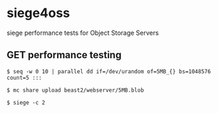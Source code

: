 # siege4oss
siege performance tests for Object Storage Servers

## GET performance testing

```
$ seq -w 0 10 | parallel dd if=/dev/urandom of=5MB_{} bs=1048576 count=5 :::
```

```
$ mc share upload beast2/webserver/5MB.blob
```

```
$ siege -c 2 
```
